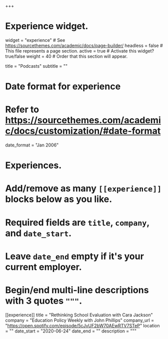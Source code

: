 +++
# Experience widget.
widget = "experience"  # See https://sourcethemes.com/academic/docs/page-builder/
headless = false  # This file represents a page section.
active = true  # Activate this widget? true/false
weight = 40  # Order that this section will appear.

title = "Podcasts"
subtitle = ""

# Date format for experience
#   Refer to https://sourcethemes.com/academic/docs/customization/#date-format
date_format = "Jan 2006"

# Experiences.
#   Add/remove as many `[[experience]]` blocks below as you like.
#   Required fields are `title`, `company`, and `date_start`.
#   Leave `date_end` empty if it's your current employer.
#   Begin/end multi-line descriptions with 3 quotes `"""`.
[[experience]]
  title = "Rethinking School Evaluation with Cara Jackson"
  company = "Education Policy Weekly with John Phillips"
  company_url = "https://open.spotify.com/episode/5cJvUF2bW70AEwRTV7STeP"
  location = ""
  date_start = "2020-06-24"
  date_end = ""
  description = """
 
